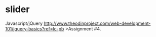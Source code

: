 # slider 
Javascript/jQuery
http://www.theodinproject.com/web-development-101/jquery-basics?ref=lc-pb
	>Assignment #4.